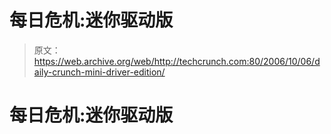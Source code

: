 # 每日危机:迷你驱动版 

> 原文：<https://web.archive.org/web/http://techcrunch.com:80/2006/10/06/daily-crunch-mini-driver-edition/>

# 每日危机:迷你驱动版